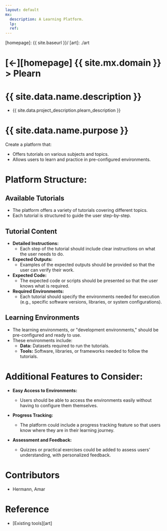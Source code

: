 ```yaml
---
layout: default
mx:
  description: A Learning Platform.
  lp:
  ref:
---
```



[//]: #(Reference)
[homepage]:   {{ site.baseurl }}/
[art]:        ./art

# [&larr;][homepage] {{ site.mx.domain }} > Plearn
# {{ site.data.name.description }}
- {{ site.data.project_description.plearn_description }}

# {{ site.data.name.purpose }}
Create a platform that:
- Offers tutorials on various subjects and topics.
- Allows users to learn and practice in pre-configured environments.

# Platform Structure:

## Available Tutorials
- The platform offers a variety of tutorials covering different topics.
- Each tutorial is structured to guide the user step-by-step.

## Tutorial Content
- **Detailed Instructions:** 
  - Each step of the tutorial should include clear instructions on what the user needs to do.
- **Expected Outputs:** 
  - Examples of the expected outputs should be provided so that the user can verify their work.
- **Expected Code:** 
  - The expected code or scripts should be presented so that the user knows what is required.
- **Required Environments:**
  - Each tutorial should specify the environments needed for execution (e.g., specific software versions, libraries, or system configurations).

## Learning Environments
- The learning environments, or "development environments," should be pre-configured and ready to use.
- These environments include:
  - **Data:** Datasets required to run the tutorials.
  - **Tools:** Software, libraries, or frameworks needed to follow the tutorials.

# Additional Features to Consider:

- **Easy Access to Environments:**
  - Users should be able to access the environments easily without having to configure them themselves.

- **Progress Tracking:**
  - The platform could include a progress tracking feature so that users know where they are in their learning journey.

- **Assessment and Feedback:**
  - Quizzes or practical exercises could be added to assess users' understanding, with personalized feedback.

# Contributors
- Hermann, Amar

# Reference
- [Existing tools][art]